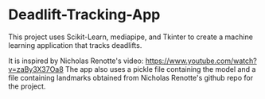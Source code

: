 # Deadlift-Tracking-App
This project uses Scikit-Learn, mediapipe, and Tkinter to create a machine learning application that tracks deadlifts.

It is inspired by Nicholas Renotte's video: https://www.youtube.com/watch?v=zaBy3X37Oa8
The app also uses a pickle file containing the model and a file containing landmarks obtained from Nicholas Renotte's github repo for the project.
